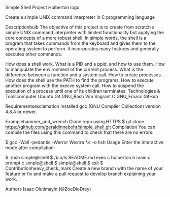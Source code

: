 Simple Shell Project
Holberton logo

Create a simple UNIX command interpreter in C programming language

Descriptionbulb
The objective of this project is to create from scratch a simple UNIX command interpreter with limited functionality but applying the core concepts of a more robust shell. In simple words, the shell is a program that takes commands from the keyboard and gives them to the operating system to perform. It incorporates many features and generally executes other commands.

How does a shell work.
What is a PID and a ppid, and how to use them.
How to manipulate the environment of the current process.
What is the difference between a function and a system call.
How to create processes.
How does the shell use the PATH to find the programs.
How to execute another program with the execve system call.
How to suspend the execution of a process until one of its children terminates.
Technologies & Toolscomputer
Ubuntu Git GNU_Bash Vim Vagrant C GNU_Emacs GitHub

Requirementsexclamation
Installed gcc (GNU Compiler Collection) version 4.8.4 or newer.

Examplehammer_and_wrench
Clone repo using HTTPS
$ git clone https://github.com/geraldinnebohr/simple_shell.git
Compilation
You can compile the files using this command to check that there are no errors:

$ gcc -Wall -pedantic -Werror Wextra *.c -o hsh
Usage
Enter the interactive mode after compilation:

$ ./hsh
 simple@shell $ /bin/ls
 README.md exec.c holberton.h main.c prompt.c
 simple@shell $
 simple@shell $ exit
$
Contributionheavy_check_mark
Create a new branch with the name of your feature or fix and make a pull request to develop branch explaining your work.

Authors
Isaac Olutimayin (@ZoeDioDrey)

